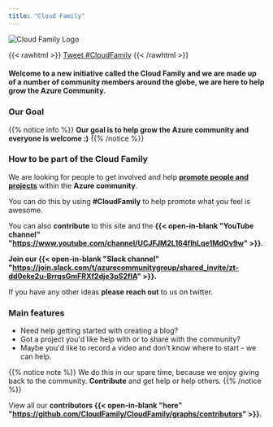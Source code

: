```yaml
---
title: "Cloud Family"
---
```



![Cloud Family Logo](/images/CloudFamilyLogonewsmaller.png)

{{< rawhtml >}}
<a href="https://twitter.com/intent/tweet?button_hashtag=CloudFamily&ref_src=twsrc%5Etfw" class="twitter-hashtag-button" data-size="large" data-show-count="false">Tweet #CloudFamily</a><script async src="https://platform.twitter.com/widgets.js" charset="utf-8"></script>
{{< /rawhtml >}}

#### Welcome to a new initiative called the **Cloud Family** and we are made up of a number of community members around the globe, we are here to help grow the **Azure Community**.


### Our Goal

{{% notice info %}}
**Our goal is to help grow the Azure community and everyone is welcome :)**
{{% /notice %}}

### How to be part of the Cloud Family

We are looking for people to get involved and help **[promote people and projects](/cloud_family/)** within the **Azure community**.

You can do this by using **#CloudFamily** to help promote what you feel is awesome.

You can also **contribute** to this site and the **{{< open-in-blank "YouTube channel" "https://www.youtube.com/channel/UCJFJM2L164fIhLqe1MdOv9w" >}}.**

**Join our {{< open-in-blank "Slack channel" "https://join.slack.com/t/azurecommunitygroup/shared_invite/zt-dd0eke2u-BrrqsGmFRXf2dje3pS2fIA" >}}.**

If you have any other ideas **please reach out** to us on twitter.

### Main features

* Need help getting started with creating a blog?
* Got a project you'd like help with or to share with the community?
* Maybe you'd like to record a video and don't know where to start - we can help.


{{% notice note %}}
We do this in our spare time, because we enjoy giving back to the community. **Contribute** and get help or help others.
{{% /notice %}}

View all our **contributors {{< open-in-blank "here" "https://github.com/CloudFamily/CloudFamily/graphs/contributors" >}}.**	



